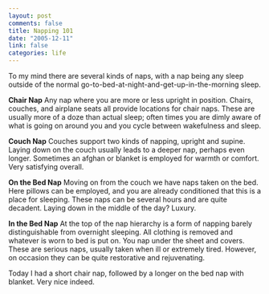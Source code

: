 ```yaml
--- 
layout: post
comments: false
title: Napping 101
date: "2005-12-11"
link: false
categories: life
---
```

To my mind there are several kinds of naps, with a nap being any sleep outside of the normal go-to-bed-at-night-and-get-up-in-the-morning sleep.

<strong>Chair Nap</strong>
Any nap where you are more or less upright in position. Chairs, couches, and airplane seats all provide locations for chair naps. These are usually more of a doze than actual sleep; often times you are dimly aware of what is going on around you and you cycle between wakefulness and sleep.

<strong>Couch Nap</strong>
Couches support two kinds of napping, upright and supine. Laying down on the couch usually leads to a deeper nap, perhaps even longer. Sometimes an afghan or blanket is employed for warmth or comfort. Very satisfying overall.

<strong>On the Bed Nap</strong>
Moving on from the couch we have naps taken on the bed. Here pillows can be employed, and you are already conditioned that this is a place for sleeping. These naps can be several hours and are quite decadent. Laying down in the middle of the day? Luxury.

<strong>In the Bed Nap</strong>
At the top of the nap hierarchy is a form of napping barely distinguishable from overnight sleeping. All clothing is removed and whatever is worn to bed is put on. You nap under the sheet and covers. These are serious naps, usually taken when ill or extremely tired. However, on occasion they can be quite restorative and rejuvenating.

Today I had a short chair nap, followed by a longer on the bed nap with blanket. Very nice indeed.
